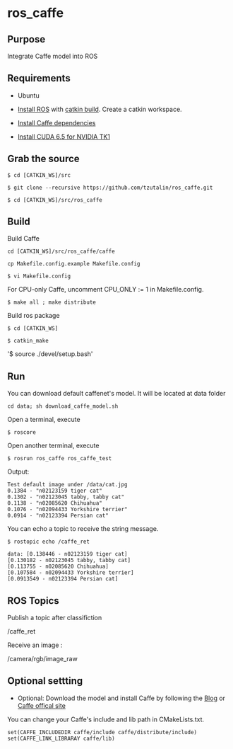 # ros_caffe

## Purpose
Integrate Caffe model into ROS

## Requirements
* Ubuntu

* [Install ROS](http://wiki.ros.org/ROS/Installation) with [catkin build](http://wiki.ros.org/ROS/Tutorials/InstallingandConfiguringROSEnvironment). Create a catkin workspace.

* [Install Caffe dependencies](http://caffe.berkeleyvision.org/installation.html)

* [Install CUDA 6.5 for NVIDIA TK1](https://gist.github.com/jetsonhacks/6da905e0675dcb5cba6f)

## Grab the source
`$ cd [CATKIN_WS]/src`

`$ git clone --recursive https://github.com/tzutalin/ros_caffe.git`

`$ cd [CATKIN_WS]/src/ros_caffe`

## Build
Build Caffe

`cd [CATKIN_WS]/src/ros_caffe/caffe`

`cp Makefile.config.example Makefile.config`

`$ vi Makefile.config`

For CPU-only Caffe, uncomment CPU_ONLY := 1 in Makefile.config.

`$ make all ; make distribute`

Build ros package

`$ cd [CATKIN_WS]`

`$ catkin_make`

'$ source ./devel/setup.bash'

## Run

You can download default caffenet's model. It will be located at data folder

`cd data; sh download_caffe_model.sh`

Open a terminal, execute

`$ roscore`

Open another terminal, execute

`$ rosrun ros_caffe ros_caffe_test`

Output:

	Test default image under /data/cat.jpg
	0.1384 - "n02123159 tiger cat"
	0.1302 - "n02123045 tabby, tabby cat"
	0.1138 - "n02085620 Chihuahua"
	0.1076 - "n02094433 Yorkshire terrier"
	0.0914 - "n02123394 Persian cat"

You can echo a topic to receive the string message.

`$ rostopic echo /caffe_ret`

	data: [0.138446 - n02123159 tiger cat]
	[0.130182 - n02123045 tabby, tabby cat]
	[0.113755 - n02085620 Chihuahua]
	[0.107584 - n02094433 Yorkshire terrier]
	[0.0913549 - n02123394 Persian cat]

## ROS Topics

Publish a topic after classifiction

/caffe_ret

Receive an image :

/camera/rgb/image_raw

## Optional settting
* Optional: Download the model and install Caffe by following the [Blog](http://tzutalin.blogspot.tw/2015/06/setup-caffe.html) or [Caffe offical site](http://caffe.berkeleyvision.org/installation.html)

You can change your Caffe's include and lib path in CMakeLists.txt.

	set(CAFFE_INCLUDEDIR caffe/include caffe/distribute/include)
	set(CAFFE_LINK_LIBRARAY caffe/lib)

